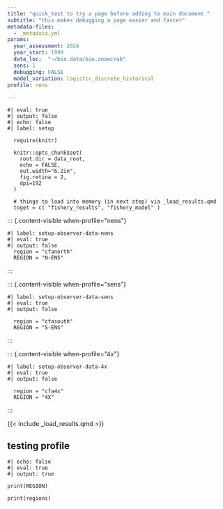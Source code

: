```yaml
---
title: "quick_test to try a page before adding to main document "
subtitle: "this makes debugging a page easier and faster"
metadata-files:
  - _metadata.yml
params:
  year_assessment: 2024
  year_start: 1999
  data_loc:  "~/bio.data/bio.snowcrab"
  sens: 1
  debugging: FALSE
  model_variation: logistic_discrete_historical
profile: nens

--- 
```



<!-- 

make quarto FN=quick_test.md DOCTYPE=revealjs  PARAMS="-P year_assessment:2024"  --directory=~/bio/bio.snowcrab/inst/markdown

-->


```{r}
#| eval: true
#| output: false
#| echo: false
#| label: setup

  require(knitr)

  knitr::opts_chunk$set(
    root.dir = data_root,
    echo = FALSE,
    out.width="6.2in",
    fig.retina = 2,
    dpi=192
  )

  # things to load into memory (in next step) via _load_results.qmd
  toget = c( "fishery_results", "fishery_model" )  

```


::: {.content-visible when-profile="nens"}

```{r}
#| label: setup-observer-data-nens
#| eval: true
#| output: false
  region = "cfanorth"
  REGION = "N-ENS"

```

:::

::: {.content-visible when-profile="sens"}

```{r}
#| label: setup-observer-data-sens
#| eval: true
#| output: false

  region = "cfasouth"
  REGION = "S-ENS"
```
:::

::: {.content-visible when-profile="4x"}

```{r}
#| label: setup-observer-data-4x
#| eval: true
#| output: false

  region = "cfa4x"
  REGION = "4X"
```

:::


{{< include _load_results.qmd >}}  


## testing profile

```{r}
#| echo: false 
#| eval: true 
#| output: true

print(REGION)

print(regions)

```

<!--

## testing header creation with *asis* ...  working

```{r}
#| echo: false
#| results: asis

for (reg in regions){
  cat("## ", reg, "\n")
  dfplot <- df |> filter(region == reg)
  p = ggplot(dfplot, aes(x=variable, y=value)) + geom_boxplot() 
  print(p)
  cat("\n\n")
} 
```


## multi-panel figure example

```{r}
#| eval: true
#| echo: false 
#| output: true
#| label: map-XXX 
#| fig-cap: "XXXXX"
#| fig-dpi: 144
#| fig-height: 4
#| fig.show: hold
#| layout-ncol: 2
  
loc = file.path( SCD, "output", "maps", "survey.locations" )
years = year_assessment + c(0:-3)
fn = check_file_exists( file.path( loc, paste( "survey.locations", years, "png", sep=".") ))
include_graphics( fn )
```

Figure caption does notwork well for multiple figures ... XXX .
 


#### multi-panel table example
```{r}
#| eval: true
#| echo: false
#| output: true
#| results: asis
#| label: table-XXX
#| tbl-cap: "Table XXX"
#| layout-ncol: 2

for (r in 1:nregions) {
  reg = regions[r]
  REG = reg_labels[r]
  cat("#### ", REG, "\n")
  oo = df[ region==reg, .(
    Nstations = .N, 
    Nmale = sum(value, na.rm=TRUE) ,
    Nfemale = sum(value2, na.rm=TRUE) 
    ), by=.(yr)]
  oo$Total = oo$Nmale + oo$Nfemale 
  names(oo) = c("Year", "No. stations", "No. male", "No. female", "No. male mature", "No. female mature", "No. total"  )
  oo = oo[order(Year), ]

  out = gt::gt(oo) |> gt::tab_options(table.font.size = 10, data_row.padding = gt::px(1), 
    summary_row.padding = gt::px(1), grand_summary_row.padding = gt::px(1), 
    footnotes.padding = gt::px(1), source_notes.padding = gt::px(1), 
    row_group.padding = gt::px(1))
  print(out)
  cat("\n\n")
} 
 
```



$~$
   
-->

 